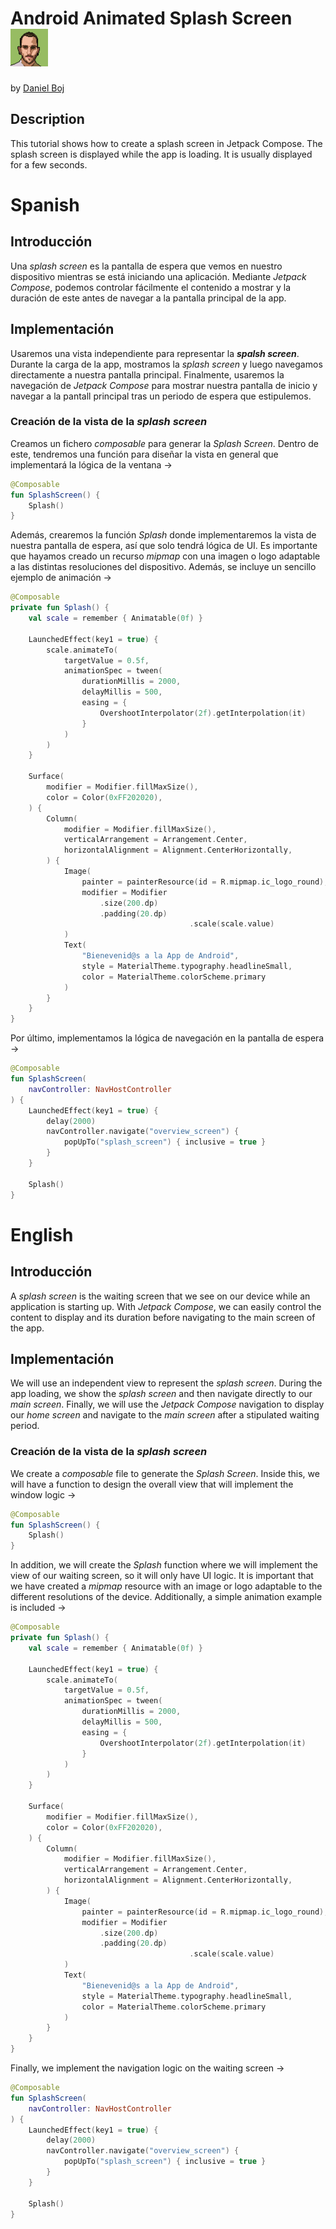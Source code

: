 # Android Animated Splash Screen <img src="https://raw.githubusercontent.com/DanielBoj/DanielBoj/main/pixel-me.png" alt="Logo desarrollador de Daniel Boj" width="60"> 
by [Daniel Boj](https://github.com/DanielBoj)
## Description
This tutorial shows how to create a splash screen in Jetpack Compose. The splash screen is displayed while the app is loading. It is usually displayed for a few seconds.
# Spanish
## Introducción

Una *splash screen* es la pantalla de espera que vemos en nuestro dispositivo mientras se está iniciando una aplicación. Mediante *Jetpack Compose*, podemos controlar fácilmente el contenido a mostrar y la duración de este antes de navegar a la pantalla principal de la app.

## Implementación

Usaremos una vista independiente para representar la *************spalsh screen*************. Durante la carga de la app, mostramos la *splash screen* y luego navegamos directamente a nuestra pantalla principal. Finalmente, usaremos la navegación de *Jetpack Compose* para mostrar nuestra pantalla de inicio y navegar a la pantall principal tras un periodo de espera que estipulemos.

### Creación de la vista de la *splash screen*

Creamos un fichero *composable* para generar la *Splash Screen*. Dentro de este, tendremos una función para diseñar la vista en general que implementará la lógica de la ventana →

```kotlin
@Composable
fun SplashScreen() {
    Splash()
}
```

Además, crearemos la función *Splash* donde implementaremos la vista de nuestra pantalla de espera, así que solo tendrá lógica de UI. Es importante que hayamos creado un recurso *mipmap* con una imagen o logo adaptable a las distintas resoluciones del dispositivo. Además, se incluye un sencillo ejemplo de animación →

```kotlin
@Composable
private fun Splash() {
    val scale = remember { Animatable(0f) }

    LaunchedEffect(key1 = true) {
        scale.animateTo(
            targetValue = 0.5f,
            animationSpec = tween(
                durationMillis = 2000,
                delayMillis = 500,
                easing = {
                    OvershootInterpolator(2f).getInterpolation(it)
                }
            )
        )
    }

    Surface(
        modifier = Modifier.fillMaxSize(),
        color = Color(0xFF202020),
    ) {
        Column(
            modifier = Modifier.fillMaxSize(),
            verticalArrangement = Arrangement.Center,
            horizontalAlignment = Alignment.CenterHorizontally,
        ) {
            Image(
                painter = painterResource(id = R.mipmap.ic_logo_round), contentDescription = "Developer Logo",
                modifier = Modifier
                    .size(200.dp)
                    .padding(20.dp)
										.scale(scale.value)
            )
            Text(
                "Bienevenid@s a la App de Android",
                style = MaterialTheme.typography.headlineSmall,
                color = MaterialTheme.colorScheme.primary
            )
        }
    }
}
```

Por último, implementamos la lógica de navegación en la pantalla de espera →

```kotlin
@Composable
fun SplashScreen(
    navController: NavHostController
) {
    LaunchedEffect(key1 = true) {
        delay(2000)
        navController.navigate("overview_screen") {
            popUpTo("splash_screen") { inclusive = true }
        }
    }

    Splash()
}
```
# English
## Introducción
A *splash screen* is the waiting screen that we see on our device while an application is starting up. With *Jetpack Compose*, we can easily control the content to display and its duration before navigating to the main screen of the app.

## Implementación
We will use an independent view to represent the *splash screen*. During the app loading, we show the *splash screen* and then navigate directly to our *main screen*. Finally, we will use the *Jetpack Compose* navigation to display our *home screen* and navigate to the *main screen* after a stipulated waiting period.

### Creación de la vista de la *splash screen*
We create a *composable* file to generate the *Splash Screen*. Inside this, we will have a function to design the overall view that will implement the window logic →

```kotlin
@Composable
fun SplashScreen() {
    Splash()
}
```

In addition, we will create the *Splash* function where we will implement the view of our waiting screen, so it will only have UI logic. It is important that we have created a *mipmap* resource with an image or logo adaptable to the different resolutions of the device. Additionally, a simple animation example is included →

```kotlin
@Composable
private fun Splash() {
    val scale = remember { Animatable(0f) }

    LaunchedEffect(key1 = true) {
        scale.animateTo(
            targetValue = 0.5f,
            animationSpec = tween(
                durationMillis = 2000,
                delayMillis = 500,
                easing = {
                    OvershootInterpolator(2f).getInterpolation(it)
                }
            )
        )
    }

    Surface(
        modifier = Modifier.fillMaxSize(),
        color = Color(0xFF202020),
    ) {
        Column(
            modifier = Modifier.fillMaxSize(),
            verticalArrangement = Arrangement.Center,
            horizontalAlignment = Alignment.CenterHorizontally,
        ) {
            Image(
                painter = painterResource(id = R.mipmap.ic_logo_round), contentDescription = "Developer Logo",
                modifier = Modifier
                    .size(200.dp)
                    .padding(20.dp)
										.scale(scale.value)
            )
            Text(
                "Bienevenid@s a la App de Android",
                style = MaterialTheme.typography.headlineSmall,
                color = MaterialTheme.colorScheme.primary
            )
        }
    }
}
```

Finally, we implement the navigation logic on the waiting screen →

```kotlin
@Composable
fun SplashScreen(
    navController: NavHostController
) {
    LaunchedEffect(key1 = true) {
        delay(2000)
        navController.navigate("overview_screen") {
            popUpTo("splash_screen") { inclusive = true }
        }
    }

    Splash()
}
```
